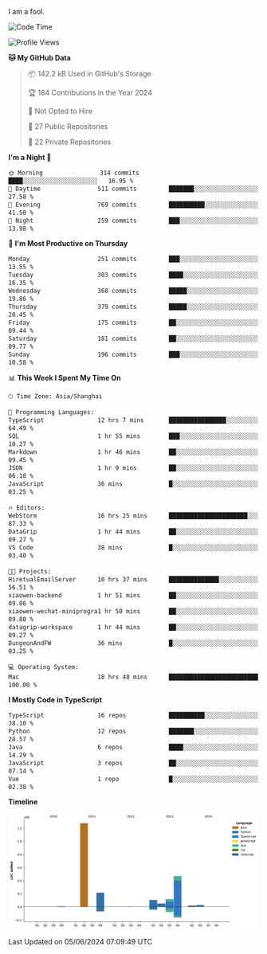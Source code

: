 I am a fool.

<!--START_SECTION:waka-->
![Code Time](http://img.shields.io/badge/Code%20Time-1%2C486%20hrs%2029%20mins-blue)

![Profile Views](http://img.shields.io/badge/Profile%20Views-0-blue)

**🐱 My GitHub Data** 

> 📦 142.2 kB Used in GitHub's Storage 
 > 
> 🏆 184 Contributions in the Year 2024
 > 
> 🚫 Not Opted to Hire
 > 
> 📜 27 Public Repositories 
 > 
> 🔑 22 Private Repositories 
 > 
**I'm a Night 🦉** 

```text
🌞 Morning                314 commits         ████░░░░░░░░░░░░░░░░░░░░░   16.95 % 
🌆 Daytime                511 commits         ███████░░░░░░░░░░░░░░░░░░   27.58 % 
🌃 Evening                769 commits         ██████████░░░░░░░░░░░░░░░   41.50 % 
🌙 Night                  259 commits         ███░░░░░░░░░░░░░░░░░░░░░░   13.98 % 
```
📅 **I'm Most Productive on Thursday** 

```text
Monday                   251 commits         ███░░░░░░░░░░░░░░░░░░░░░░   13.55 % 
Tuesday                  303 commits         ████░░░░░░░░░░░░░░░░░░░░░   16.35 % 
Wednesday                368 commits         █████░░░░░░░░░░░░░░░░░░░░   19.86 % 
Thursday                 379 commits         █████░░░░░░░░░░░░░░░░░░░░   20.45 % 
Friday                   175 commits         ██░░░░░░░░░░░░░░░░░░░░░░░   09.44 % 
Saturday                 181 commits         ██░░░░░░░░░░░░░░░░░░░░░░░   09.77 % 
Sunday                   196 commits         ███░░░░░░░░░░░░░░░░░░░░░░   10.58 % 
```


📊 **This Week I Spent My Time On** 

```text
🕑︎ Time Zone: Asia/Shanghai

💬 Programming Languages: 
TypeScript               12 hrs 7 mins       ████████████████░░░░░░░░░   64.49 % 
SQL                      1 hr 55 mins        ███░░░░░░░░░░░░░░░░░░░░░░   10.27 % 
Markdown                 1 hr 46 mins        ██░░░░░░░░░░░░░░░░░░░░░░░   09.45 % 
JSON                     1 hr 9 mins         ██░░░░░░░░░░░░░░░░░░░░░░░   06.18 % 
JavaScript               36 mins             █░░░░░░░░░░░░░░░░░░░░░░░░   03.25 % 

🔥 Editors: 
WebStorm                 16 hrs 25 mins      ██████████████████████░░░   87.33 % 
DataGrip                 1 hr 44 mins        ██░░░░░░░░░░░░░░░░░░░░░░░   09.27 % 
VS Code                  38 mins             █░░░░░░░░░░░░░░░░░░░░░░░░   03.40 % 

🐱‍💻 Projects: 
HiretualEmailServer      10 hrs 37 mins      ██████████████░░░░░░░░░░░   56.51 % 
xiaowen-backend          1 hr 51 mins        ██░░░░░░░░░░░░░░░░░░░░░░░   09.86 % 
xiaowen-wechat-miniprogra1 hr 50 mins        ██░░░░░░░░░░░░░░░░░░░░░░░   09.80 % 
datagrip-workspace       1 hr 44 mins        ██░░░░░░░░░░░░░░░░░░░░░░░   09.27 % 
DungeonAndFW             36 mins             █░░░░░░░░░░░░░░░░░░░░░░░░   03.25 % 

💻 Operating System: 
Mac                      18 hrs 48 mins      █████████████████████████   100.00 % 
```

**I Mostly Code in TypeScript** 

```text
TypeScript               16 repos            ██████████░░░░░░░░░░░░░░░   38.10 % 
Python                   12 repos            ███████░░░░░░░░░░░░░░░░░░   28.57 % 
Java                     6 repos             ████░░░░░░░░░░░░░░░░░░░░░   14.29 % 
JavaScript               3 repos             ██░░░░░░░░░░░░░░░░░░░░░░░   07.14 % 
Vue                      1 repo              █░░░░░░░░░░░░░░░░░░░░░░░░   02.38 % 
```



**Timeline**

![Lines of Code chart](https://raw.githubusercontent.com/VeejaLiu/VeejaLiu/master/assets/bar_graph.png)


 Last Updated on 05/06/2024 07:09:49 UTC
<!--END_SECTION:waka-->
